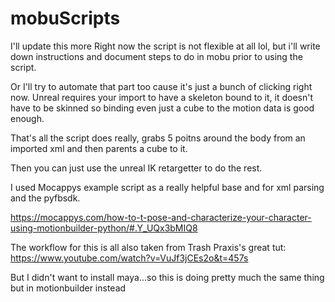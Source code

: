 # mobuScripts

I'll update this more
Right now the script is not flexible at all lol, but i'll write down instructions and document steps to do in mobu prior to using the script.

Or I'll try to automate that part too cause it's just a bunch of clicking right now.
Unreal requires your import to have a skeleton bound to it, it doesn't have to be skinned so binding even just a cube to the motion data is good enough.

That's all the script does really, grabs 5 poitns around the body from an imported xml and then parents a cube to it. 

Then you can just use the unreal IK retargetter to do the rest.

I used Mocappys example script as a really helpful base and for xml parsing and the pyfbsdk.

https://mocappys.com/how-to-t-pose-and-characterize-your-character-using-motionbuilder-python/#.Y_UQx3bMIQ8

The workflow for this is all also taken from Trash Praxis's great tut:
https://www.youtube.com/watch?v=VuJf3jCEs2o&t=457s

But I didn't want to install maya...so this is doing pretty much the same thing but in motionbuilder instead
